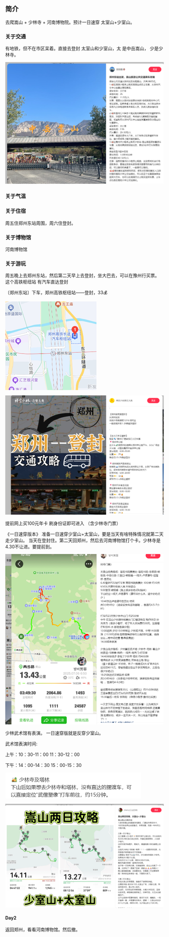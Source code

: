 ## 简介

去爬嵩山 + 少林寺 + 河南博物院。预计一日速穿 太室山+少室山。

### 关于交通

有地铁，但不在市区呆着。直接去登封 太室山和少室山，太 是中岳嵩山， 少是少林寺。

![image-20250720220925667](../img/郑州/image-20250720220925667.png)

### 关于气温

### 关于住宿

周五住郑州东站周围，周六住登封。

### 关于博物馆

河南博物馆



### 关于游玩

周五晚上去郑州东站，然后第二天早上去登封，坐大巴去，可以在豫州行买票。 这个高铁枢纽站 有汽车直达登封

〔郑州东站〕下车，郑州高铁枢纽站——登封，33💰



![image-20250720221615096](../img/郑州/image-20250720221615096.png)

![image-20250720221444665](../img/郑州/image-20250720221444665.png)





提前网上买100元年卡 刷身份证即可进入 （含少林寺门票）

《一日速穿版本》 准备一日速穿少室山+太室山，要是当天有啥特殊情况就第二天走少室山。  当天在登封住。第二天回郑州，然后去河南博物馆打个卡。少林寺是4.30不让进。要提前到。

![image-20250720224056775](../img/郑州/image-20250720224056775.png)





少林武术馆有表演。  一日速穿版就是反穿少室山。

武术馆表演时间:

上午：10：30-11：00      11：30-12：00 

下午：14：00-14：30      15：00-15：30

![image-20250720222616319](../img/郑州/image-20250720222616319.png)

![image-20250720223108541](../img/郑州/image-20250720223108541.png)





#### Day2

返回郑州，看看河南博物馆。然后撤。 
